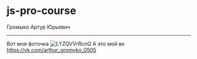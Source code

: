 # js-pro-course
Громыко Артур Юрьевич
***
Вот моя фоточка
![LYZQVVrRcnQ](https://user-images.githubusercontent.com/72016726/108326262-1a6c1700-71db-11eb-807c-84bffbffbe09.jpg)
А это мой вк https://vk.com/arthur_gromyko_0505

